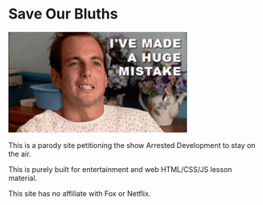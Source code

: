 # Save Our Bluths

![Gob](https://github.com/joshmedeski/save-our-bluths-site/blob/master/assets/huge-mistake.gif)

This is a parody site petitioning the show Arrested Development to stay on the air.

This is purely built for entertainment and web HTML/CSS/JS lesson material.

This site has no affiliate with Fox or Netflix.
